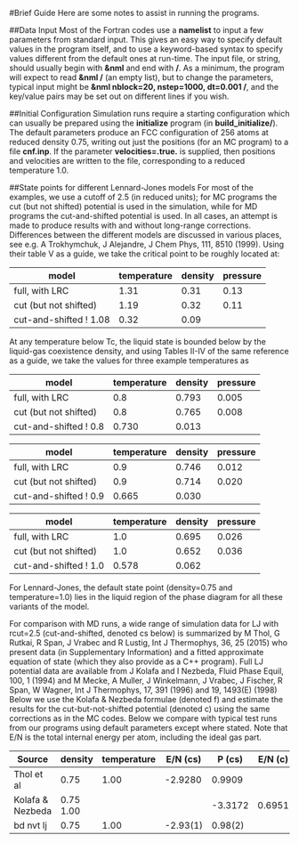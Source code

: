 #Brief Guide
Here are some notes to assist in running the programs.

##Data Input
Most of the Fortran codes use a **namelist** to input a few parameters from standard input.
This gives an easy way to specify default values in the program itself, and to use a 
keyword-based syntax to specify values different from the default ones at run-time.
The input file, or string, should usually begin with **&nml** and end with **/**.
As a minimum, the program will expect to read **&nml /** (an empty list), but to
change the parameters, typical input might be **&nml nblock=20, nstep=1000, dt=0.001 /**,
and the key/value pairs may be set out on different lines if you wish.

##Initial Configuration
Simulation runs require a starting configuration which can usually be prepared using
the **initialize** program (in **build_initialize/**).
The default parameters produce an FCC configuration of 256 atoms at reduced density 0.75,
writing out just the positions (for an MC program) to a file **cnf.inp**.
If the parameter **velocities=.true.** is supplied, then positions and velocities are
written to the file, corresponding to a reduced temperature 1.0.

##State points for different Lennard-Jones models
For most of the examples, we use a cutoff of 2.5 (in reduced units);
for MC programs the cut (but not shifted) potential is used in the simulation,
while for MD programs the cut-and-shifted potential is used.
In all cases, an attempt is made to produce results with and without long-range corrections.
Differences between the different models are discussed in various places,
see e.g. A Trokhymchuk, J Alejandre, J Chem Phys, 111, 8510 (1999).
Using their table V as a guide, we take the critical point to be roughly located at:

model                 | temperature | density | pressure
-----                 | ----------- | ------- | --------
full, with LRC        | 1.31        | 0.31    | 0.13
cut (but not shifted) | 1.19        | 0.32    | 0.11
cut-and-shifted       ! 1.08        | 0.32    | 0.09

At any temperature below Tc, the liquid state is bounded below by the
liquid-gas coexistence density, and using Tables II-IV of the same reference as a guide,
we take the values for three example temperatures as

model                 | temperature | density | pressure
-----                 | ----------- | ------- | --------
full, with LRC        | 0.8 | 0.793 | 0.005
cut (but not shifted) | 0.8 | 0.765 | 0.008
cut-and-shifted       ! 0.8 | 0.730 | 0.013

model                 | temperature | density | pressure
-----                 | ----------- | ------- | --------
full, with LRC        | 0.9 | 0.746 | 0.012
cut (but not shifted) | 0.9 | 0.714 | 0.020
cut-and-shifted       ! 0.9 | 0.665 | 0.030

model                 | temperature | density | pressure
-----                 | ----------- | ------- | --------
full, with LRC        | 1.0 | 0.695 | 0.026
cut (but not shifted) | 1.0 | 0.652 | 0.036
cut-and-shifted       ! 1.0 | 0.578 | 0.062

For Lennard-Jones, the default state point (density=0.75 and temperature=1.0) 
lies in the liquid region of the phase diagram for all these variants of the model. 

For comparison with MD runs, a wide range of simulation data for LJ with 
rcut=2.5 (cut-and-shifted, denoted cs below) is summarized by
M Thol, G Rutkai, R Span, J Vrabec and R Lustig, Int J Thermophys, 36, 25 (2015)
who present data (in Supplementary Information) and a fitted approximate 
equation of state (which they also provide as a C++ program). 
Full LJ potential data are available from
J Kolafa and I Nezbeda, Fluid Phase Equil, 100, 1 (1994) and
M Mecke, A Muller, J Winkelmann, J Vrabec, J Fischer, R Span, W Wagner,
Int J Thermophys, 17, 391 (1996) and 19, 1493(E) (1998)
Below we use the Kolafa & Nezbeda formulae (denoted f) and estimate the results
for the cut-but-not-shifted potential (denoted c) using the same corrections as in the MC codes.
Below we compare with typical test runs from our programs using default parameters except where stated.
Note that E/N is the total internal energy per atom, including the ideal gas part.

Source           | density | temperature | E/N (cs) | P (cs)  | E/N (c) | P (c)  | E/N (f)  | P (f)   |
------           | ------- | ----------- | -------- | ------  | ------- | ------ | -------- | ------- |
Thol et al       |   0.75  |   1.00      | -2.9280  | 0.9909  |         |        |          |         |
Kolafa & Nezbeda |   0.75      1.00      |          |         | -3.3172 | 0.6951 | -3.7188  | 0.3939  |
bd nvt lj        |   0.75  |   1.00      | -2.93(1) | 0.98(2) |         |        | -3.73(1) | 0.38(2) |
